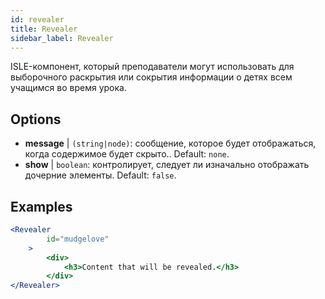 ```yaml
---
id: revealer 
title: Revealer
sidebar_label: Revealer
---
```


ISLE-компонент, который преподаватели могут использовать для выборочного раскрытия или сокрытия информации о детях всем учащимся во время урока.

## Options

* __message__ | `(string|node)`: сообщение, которое будет отображаться, когда содержимое будет скрыто.. Default: `none`.
* __show__ | `boolean`: контролирует, следует ли изначально отображать дочерние элементы. Default: `false`.


## Examples

```jsx live
<Revealer
        id="mudgelove"
    >
        <div>
            <h3>Content that will be revealed.</h3>
        </div>
</Revealer>
``` 

